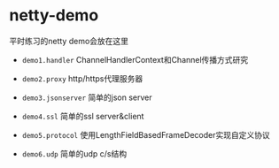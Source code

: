# netty-demo

平时练习的netty demo会放在这里

* ``demo1.handler`` ChannelHandlerContext和Channel传播方式研究

* ``demo2.proxy``   http/https代理服务器

* ``demo3.jsonserver`` 简单的json server

* ``demo4.ssl``        简单的ssl server&client

* ``demo5.protocol``   使用LengthFieldBasedFrameDecoder实现自定义协议

* ``demo6.udp``        简单的udp c/s结构